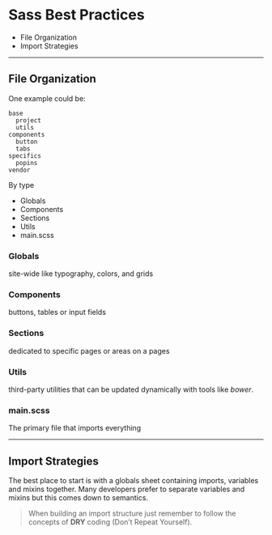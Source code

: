 # Sass Best Practices

* File Organization
* Import Strategies

---

## File Organization

One example could be:

```
base
  project
  utils
components
  button
  tabs
specifics
  popins
vendor
```

By type

* Globals
* Components
* Sections
* Utils
* main.scss

### Globals

site-wide like typography, colors, and grids

### Components

buttons, tables or input fields

### Sections

dedicated to specific pages or areas on a pages

### Utils

third-party utilities that can be updated dynamically with tools like *bower*.

### main.scss

The primary file that imports everything

---

## Import Strategies

The best place to start is with a globals sheet containing imports, variables and mixins together. Many developers prefer to separate variables and mixins but this comes down to semantics.

> When building an import structure just remember to follow the concepts of **DRY** coding (Don’t Repeat Yourself).